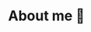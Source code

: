 # About me 👋 

<!--
**JackLiYH/JackLiYH** is a ✨ _special_ ✨ repository because its `README.md` (this file) appears on your GitHub profile.

About me 👋:

- 🔭 I’m currently working on Data Analytics projects.
- 🌱 I’m currently learning Data Science
- 🤔 I’m looking for Data Analyst jobs
- 💬 Ask me about mathematics and statistics
- 📫 How to reach me: jackliyathei@gmail.com
-->
